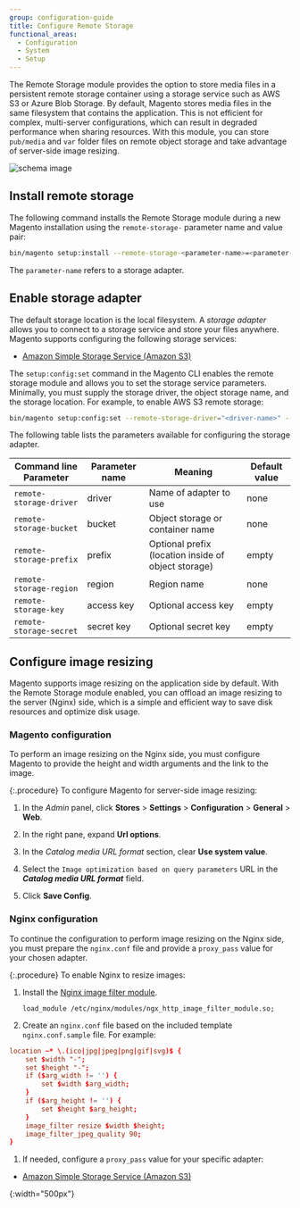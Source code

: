```yaml
---
group: configuration-guide
title: Configure Remote Storage
functional_areas:
  - Configuration
  - System
  - Setup
---
```


The Remote Storage module provides the option to store media files in a persistent remote storage container using a storage service such as AWS S3 or Azure Blob Storage. By default, Magento stores media files in the same filesystem that contains the application. This is not efficient for complex, multi-server configurations, which can result in degraded performance when sharing resources. With this module, you can store `pub/media` and `var` folder files on remote object storage and take advantage of server-side image resizing.

![schema image]

## Install remote storage

The following command installs the Remote Storage module during a new Magento installation using the `remote-storage-` parameter name and value pair:

```bash
bin/magento setup:install --remote-storage-<parameter-name>=<parameter-value>
```

The `parameter-name` refers to a storage adapter.

## Enable storage adapter

The default storage location is the local filesystem. A _storage adapter_ allows you to connect to a storage service and store your files anywhere. Magento supports configuring the following storage services:

-  [Amazon Simple Storage Service (Amazon S3)][AWS S3]

The `setup:config:set` command in the Magento CLI enables the remote storage module and allows you to set the storage service parameters. Minimally, you must supply the storage driver, the object storage name, and the storage location. For example, to enable AWS S3 remote storage:

```bash
bin/magento setup:config:set --remote-storage-driver="<driver-name>" --remote-storage-bucket="<bucket-name>" --remote-storage-region="<region-name>" --remote-storage-prefix="<optional-prefix>" --access-key=<optional-access-key> --secret-key=<optional-secret-key> -n
```

The following table lists the parameters available for configuring the storage adapter.

| Command line Parameter | Parameter name | Meaning | Default value |
|--- |--- |--- |--- |
| `remote-storage-driver` | driver | Name of adapter to use | none |
| `remote-storage-bucket` | bucket | Object storage or container name | none |
| `remote-storage-prefix` | prefix | Optional prefix (location inside of object storage) | empty |
| `remote-storage-region` | region | Region name | none |
| `remote-storage-key` | access key | Optional access key | empty |
| `remote-storage-secret` | secret key | Optional secret key | empty |

## Configure image resizing

Magento supports image resizing on the application side by default. With the Remote Storage module enabled, you can offload an image resizing to the server (Nginx) side, which is a simple and efficient way to save disk resources and optimize disk usage.

### Magento configuration

To perform an image resizing on the Nginx side, you must configure Magento to provide the height and width arguments and the link to the image.

{:.procedure}
To configure Magento for server-side image resizing:

1. In the _Admin_ panel, click **Stores** > **Settings** > **Configuration** > **General** > **Web**.

1. In the right pane, expand **Url options**.

1. In the _Catalog media URL format_ section, clear **Use system value**.

1. Select the `Image optimization based on query parameters` URL in the **_Catalog media URL format_** field.

1. Click **Save Config**.

### Nginx configuration

To continue the configuration to perform image resizing on the Nginx side, you must prepare the `nginx.conf` file and provide a `proxy_pass` value for your chosen adapter.

{:.procedure}
To enable Nginx to resize images:

1. Install the [Nginx image filter module].

   ```shell
   load_module /etc/nginx/modules/ngx_http_image_filter_module.so;
   ```

1. Create an `nginx.conf` file based on the included template `nginx.conf.sample` file. For example:

```conf
location ~* \.(ico|jpg|jpeg|png|gif|svg)$ {
    set $width "-";
    set $height "-";
    if ($arg_width != '') {
        set $width $arg_width;
    }
    if ($arg_height != '') {
        set $height $arg_height;
    }
    image_filter resize $width $height;
    image_filter_jpeg_quality 90;
}
```

1. If needed, configure a `proxy_pass` value for your specific adapter:

-  [Amazon Simple Storage Service (Amazon S3)][AWS S3]

<!-- link definitions -->
[AWS S3]: {{page.baseurl}}/config-guide/remote-storage/config-remote-storage-aws-s3.html
[nginx image filter module]: http://nginx.org/en/docs/http/ngx_http_image_filter_module.html
[schema image]: {{site.baseurl}}/common/images/config-remote-storage-schema.png
{:width="500px"}
